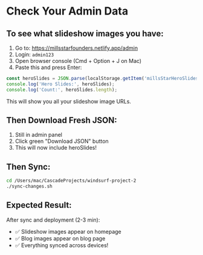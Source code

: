 # Check Your Admin Data

## To see what slideshow images you have:

1. Go to: https://millsstarfounders.netlify.app/admin
2. Login: `admin123`
3. Open browser console (Cmd + Option + J on Mac)
4. Paste this and press Enter:

```javascript
const heroSlides = JSON.parse(localStorage.getItem('millsStarHeroSlides') || '[]');
console.log('Hero Slides:', heroSlides);
console.log('Count:', heroSlides.length);
```

This will show you all your slideshow image URLs.

## Then Download Fresh JSON:

1. Still in admin panel
2. Click green "Download JSON" button
3. This will now include heroSlides!

## Then Sync:

```bash
cd /Users/mac/CascadeProjects/windsurf-project-2
./sync-changes.sh
```

## Expected Result:

After sync and deployment (2-3 min):
- ✅ Slideshow images appear on homepage
- ✅ Blog images appear on blog page
- ✅ Everything synced across devices!

